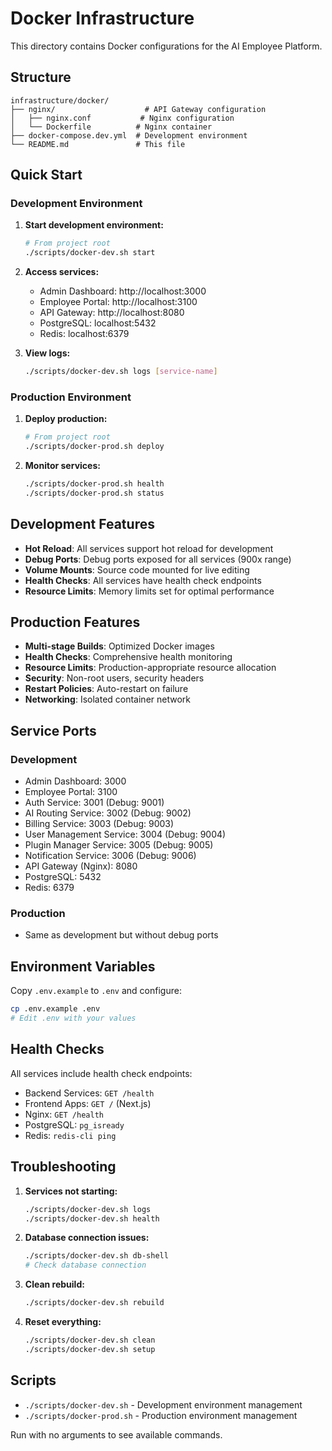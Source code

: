 # Docker Infrastructure

This directory contains Docker configurations for the AI Employee Platform.

## Structure

```
infrastructure/docker/
├── nginx/                    # API Gateway configuration
│   ├── nginx.conf           # Nginx configuration
│   └── Dockerfile          # Nginx container
├── docker-compose.dev.yml  # Development environment
└── README.md               # This file
```

## Quick Start

### Development Environment

1. **Start development environment:**

   ```bash
   # From project root
   ./scripts/docker-dev.sh start
   ```

2. **Access services:**
   - Admin Dashboard: http://localhost:3000
   - Employee Portal: http://localhost:3100
   - API Gateway: http://localhost:8080
   - PostgreSQL: localhost:5432
   - Redis: localhost:6379

3. **View logs:**
   ```bash
   ./scripts/docker-dev.sh logs [service-name]
   ```

### Production Environment

1. **Deploy production:**

   ```bash
   # From project root
   ./scripts/docker-prod.sh deploy
   ```

2. **Monitor services:**
   ```bash
   ./scripts/docker-prod.sh health
   ./scripts/docker-prod.sh status
   ```

## Development Features

- **Hot Reload**: All services support hot reload for development
- **Debug Ports**: Debug ports exposed for all services (900x range)
- **Volume Mounts**: Source code mounted for live editing
- **Health Checks**: All services have health check endpoints
- **Resource Limits**: Memory limits set for optimal performance

## Production Features

- **Multi-stage Builds**: Optimized Docker images
- **Health Checks**: Comprehensive health monitoring
- **Resource Limits**: Production-appropriate resource allocation
- **Security**: Non-root users, security headers
- **Restart Policies**: Auto-restart on failure
- **Networking**: Isolated container network

## Service Ports

### Development

- Admin Dashboard: 3000
- Employee Portal: 3100
- Auth Service: 3001 (Debug: 9001)
- AI Routing Service: 3002 (Debug: 9002)
- Billing Service: 3003 (Debug: 9003)
- User Management Service: 3004 (Debug: 9004)
- Plugin Manager Service: 3005 (Debug: 9005)
- Notification Service: 3006 (Debug: 9006)
- API Gateway (Nginx): 8080
- PostgreSQL: 5432
- Redis: 6379

### Production

- Same as development but without debug ports

## Environment Variables

Copy `.env.example` to `.env` and configure:

```bash
cp .env.example .env
# Edit .env with your values
```

## Health Checks

All services include health check endpoints:

- Backend Services: `GET /health`
- Frontend Apps: `GET /` (Next.js)
- Nginx: `GET /health`
- PostgreSQL: `pg_isready`
- Redis: `redis-cli ping`

## Troubleshooting

1. **Services not starting:**

   ```bash
   ./scripts/docker-dev.sh logs
   ./scripts/docker-dev.sh health
   ```

2. **Database connection issues:**

   ```bash
   ./scripts/docker-dev.sh db-shell
   # Check database connection
   ```

3. **Clean rebuild:**

   ```bash
   ./scripts/docker-dev.sh rebuild
   ```

4. **Reset everything:**
   ```bash
   ./scripts/docker-dev.sh clean
   ./scripts/docker-dev.sh setup
   ```

## Scripts

- `./scripts/docker-dev.sh` - Development environment management
- `./scripts/docker-prod.sh` - Production environment management

Run with no arguments to see available commands.
